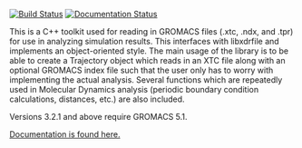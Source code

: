 [![Build Status](https://travis-ci.org/wesbarnett/libgmxcpp.svg?branch=releases)](https://travis-ci.org/wesbarnett/libgmxcpp)
[![Documentation
Status](https://readthedocs.org/projects/libgmxcpp/badge/?version=v3.3.1)](https://readthedocs.org/projects/libgmxcpp/?badge=v3.3.1)

This is a C++ toolkit used for reading in GROMACS files (.xtc, .ndx, and .tpr) for
use in analyzing simulation results. This interfaces with libxdrfile and
implements an object-oriented style. The main usage of the library is to be able
to create a Trajectory object which reads in an XTC file along with an optional
GROMACS index file such that the user only has to worry with implementing the
actual analysis. Several functions which are repeatedly used in Molecular
Dynamics analysis (periodic boundary condition calculations, distances, etc.)
are also included. 

Versions  3.2.1 and above require GROMACS 5.1.

[Documentation is found here.](http://libgmxcpp.readthedocs.org/)
